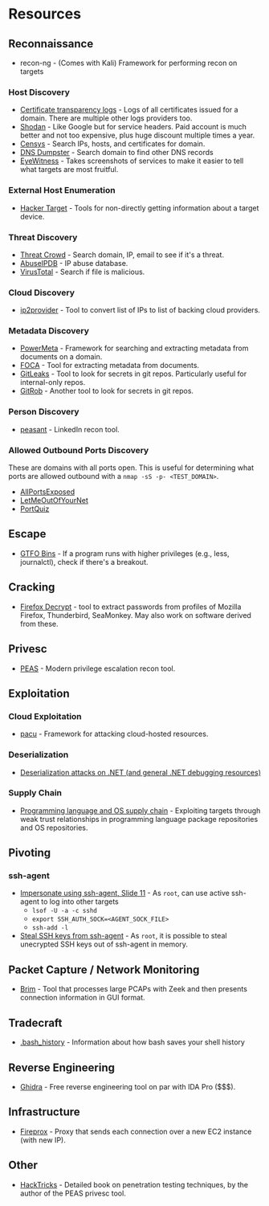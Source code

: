 # Resources

## Reconnaissance

- recon-ng - (Comes with Kali) Framework for performing recon on targets

### Host Discovery

- [Certificate transparency logs](https://crt.sh/) - Logs of all certificates issued for a domain. There are multiple other logs providers too.
- [Shodan](https://shodan.io) - Like Google but for service headers. Paid account is much better and not too expensive, plus huge discount multiple times a year.
- [Censys](https://censys.io/ipv4) - Search IPs, hosts, and certificates for domain.
- [DNS Dumpster](https://dnsdumpster.com) - Search domain to find other DNS records
- [EyeWitness](https://github.com/FortyNorthSecurity/EyeWitness) - Takes screenshots of services to make it easier to tell what targets are most fruitful.

### External Host Enumeration

- [Hacker Target](https://hackertarget.com/ip-tools/) - Tools for non-directly getting information about a target device.

### Threat Discovery

- [Threat Crowd](https://threatcrowd.org/) - Search domain, IP, email to see if it's a threat.
- [AbuseIPDB](https://www.abuseipdb.com/) - IP abuse database.
- [VirusTotal](https://virustotal.com) - Search if file is malicious.

### Cloud Discovery

- [ip2provider](https://github.com/oldrho/ip2provider) - Tool to convert list of IPs to list of backing cloud providers.

### Metadata Discovery

- [PowerMeta](https://github.com/dafthack/PowerMeta) - Framework for searching and extracting metadata from documents on a domain.
- [FOCA](https://www.elevenpaths.com/labstools/foca/index.html) - Tool for extracting metadata from documents.
- [GitLeaks](https://github.com/zricethezav/gitleaks) - Tool to look for secrets in git repos. Particularly useful for internal-only repos.
- [GitRob](https://github.com/michenriksen/gitrob) - Another tool to look for secrets in git repos.

### Person Discovery

- [peasant](https://github.com/arch4ngel/peasant) - LinkedIn recon tool.

### Allowed Outbound Ports Discovery

These are domains with all ports open. This is useful for determining what ports are allowed outbound with a `nmap -sS -p- <TEST_DOMAIN>`.

- [AllPortsExposed](http://allports.exposed/)
- [LetMeOutOfYourNet](http://letmeoutofyour.net/)
- [PortQuiz](http://portquiz.net/)

## Escape

- [GTFO Bins](https://gtfobins.github.io/) - If a program runs with higher privileges (e.g., less, journalctl), check if there's a breakout.

## Cracking

- [Firefox Decrypt](https://github.com/unode/firefox_decrypt) - tool to extract passwords from profiles of Mozilla Firefox, Thunderbird, SeaMonkey. May also work on software derived from these.

## Privesc 

- [PEAS](https://github.com/carlospolop/privilege-escalation-awesome-scripts-suite) - Modern privilege escalation recon tool.

## Exploitation

### Cloud Exploitation

- [pacu](https://github.com/rhinosecuritylabs/pacu) - Framework for attacking cloud-hosted resources.

### Deserialization

- [Deserialization attacks on .NET (and general .NET debugging resources)](https://www.youtube.com/watch?v=--6PiuvBGAU)

### Supply Chain

- [Programming language and OS supply chain](https://www.youtube.com/watch?v=aEeXv5clL7c) - Exploiting targets through weak trust relationships in programming language package repositories and OS repositories.

## Pivoting

### ssh-agent

- [Impersonate using ssh-agent, Slide 11](http://www.deer-run.com/~hal/CLDojo.pdf) - As `root`, can use active ssh-agent to log into other targets
  - `lsof -U -a -c sshd`
  - `export SSH_AUTH_SOCK=<AGENT_SOCK_FILE>`
  - `ssh-add -l`
- [Steal SSH keys from ssh-agent](https://blog.netspi.com/stealing-unencrypted-ssh-agent-keys-from-memory/) - As `root`, it is possible to steal unecrypted SSH keys out of ssh-agent in memory.

## Packet Capture / Network Monitoring

- [Brim](https://www.brimsecurity.com/) - Tool that processes large PCAPs with Zeek and then presents connection information in GUI format.

## Tradecraft

- [.bash_history](http://www.deer-run.com/~hal/DontKnowJack-bash_history.pdf) - Information about how bash saves your shell history

## Reverse Engineering

- [Ghidra](https://ghidra-sre.org/) - Free reverse engineering tool on par with IDA Pro ($$$).

## Infrastructure

- [Fireprox](https://github.com/ustayready/fireprox) - Proxy that sends each connection over a new EC2 instance (with new IP).

## Other

- [HackTricks](https://book.hacktricks.xyz/) - Detailed book on penetration testing techniques, by the author of the PEAS privesc tool.

